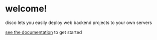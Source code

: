 # welcome!

disco lets you easily deploy web backend projects to your own servers

[see the documentation](https://docs.letsdisco.dev/) to get started
